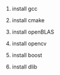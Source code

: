 1. install gcc

2. install cmake

3. install openBLAS

4. install opencv

5. install boost

6. install dlib

